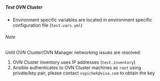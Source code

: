 ##### Test OVN Cluster

* Environment specific variables are located in environment specific configuration file (`test.vars.yml`)

###### Note

Until OVN Cluster/OVN Manager networking issues are resolved:
1. OVN Cluster inventory uses IP addresses (`test.inventory`)
2. Ansible authenticates to OVN Cluster machines as `root` using private/key pair, please contact `vspichek@visa.com` to obtain the key

